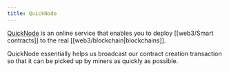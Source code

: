 ```yaml
---
title: QuickNode
---
```


[QuickNode](quicknode.com/) is an online service that enables you to deploy [[web3/Smart contracts]] to the real [[web3/blockchain|blockchains]].

QuickNode essentially helps us broadcast our contract creation transaction so that it can be picked up by miners as quickly as possible.
